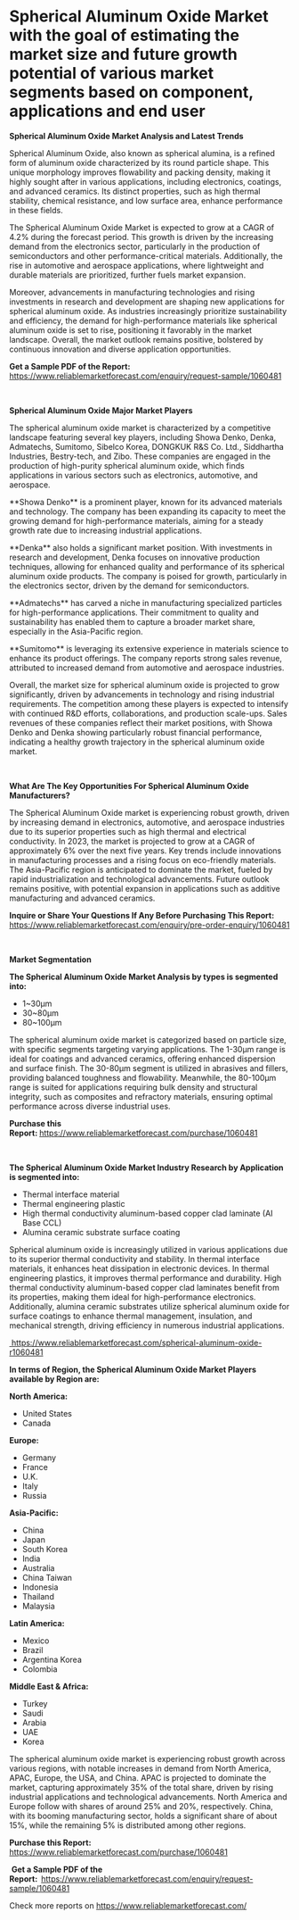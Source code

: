 <p><h1>Spherical Aluminum Oxide Market with the goal of estimating the market size and future growth potential of various market segments based on component, applications and end user</h1></p><p><strong>Spherical Aluminum Oxide Market Analysis and Latest Trends</strong></p>
<p><p>Spherical Aluminum Oxide, also known as spherical alumina, is a refined form of aluminum oxide characterized by its round particle shape. This unique morphology improves flowability and packing density, making it highly sought after in various applications, including electronics, coatings, and advanced ceramics. Its distinct properties, such as high thermal stability, chemical resistance, and low surface area, enhance performance in these fields.</p><p>The Spherical Aluminum Oxide Market is expected to grow at a CAGR of 4.2% during the forecast period. This growth is driven by the increasing demand from the electronics sector, particularly in the production of semiconductors and other performance-critical materials. Additionally, the rise in automotive and aerospace applications, where lightweight and durable materials are prioritized, further fuels market expansion. </p><p>Moreover, advancements in manufacturing technologies and rising investments in research and development are shaping new applications for spherical aluminum oxide. As industries increasingly prioritize sustainability and efficiency, the demand for high-performance materials like spherical aluminum oxide is set to rise, positioning it favorably in the market landscape. Overall, the market outlook remains positive, bolstered by continuous innovation and diverse application opportunities.</p></p>
<p><strong>Get a Sample PDF of the Report:&nbsp;</strong> <a href="https://www.reliablemarketforecast.com/enquiry/request-sample/1060481?utm_campaign=3171&utm_medium=2&utm_source=Github&utm_content=ia&utm_term=22032025&utm_id=spherical-aluminum-oxide">https://www.reliablemarketforecast.com/enquiry/request-sample/1060481</a></p>
<p>&nbsp;</p>
<p><strong>Spherical Aluminum Oxide Major Market Players</strong></p>
<p><p>The spherical aluminum oxide market is characterized by a competitive landscape featuring several key players, including Showa Denko, Denka, Admatechs, Sumitomo, Sibelco Korea, DONGKUK R&S Co. Ltd., Siddhartha Industries, Bestry-tech, and Zibo. These companies are engaged in the production of high-purity spherical aluminum oxide, which finds applications in various sectors such as electronics, automotive, and aerospace.</p><p>**Showa Denko** is a prominent player, known for its advanced materials and technology. The company has been expanding its capacity to meet the growing demand for high-performance materials, aiming for a steady growth rate due to increasing industrial applications. </p><p>**Denka** also holds a significant market position. With investments in research and development, Denka focuses on innovative production techniques, allowing for enhanced quality and performance of its spherical aluminum oxide products. The company is poised for growth, particularly in the electronics sector, driven by the demand for semiconductors.</p><p>**Admatechs** has carved a niche in manufacturing specialized particles for high-performance applications. Their commitment to quality and sustainability has enabled them to capture a broader market share, especially in the Asia-Pacific region.</p><p>**Sumitomo** is leveraging its extensive experience in materials science to enhance its product offerings. The company reports strong sales revenue, attributed to increased demand from automotive and aerospace industries.</p><p>Overall, the market size for spherical aluminum oxide is projected to grow significantly, driven by advancements in technology and rising industrial requirements. The competition among these players is expected to intensify with continued R&D efforts, collaborations, and production scale-ups. Sales revenues of these companies reflect their market positions, with Showa Denko and Denka showing particularly robust financial performance, indicating a healthy growth trajectory in the spherical aluminum oxide market.</p></p>
<p>&nbsp;</p>
<p><strong>What Are The Key Opportunities For Spherical Aluminum Oxide Manufacturers?</strong></p>
<p><p>The Spherical Aluminum Oxide market is experiencing robust growth, driven by increasing demand in electronics, automotive, and aerospace industries due to its superior properties such as high thermal and electrical conductivity. In 2023, the market is projected to grow at a CAGR of approximately 6% over the next five years. Key trends include innovations in manufacturing processes and a rising focus on eco-friendly materials. The Asia-Pacific region is anticipated to dominate the market, fueled by rapid industrialization and technological advancements. Future outlook remains positive, with potential expansion in applications such as additive manufacturing and advanced ceramics.</p></p>
<p><strong>Inquire or Share Your Questions If Any Before Purchasing This Report:</strong> <a href="https://www.reliablemarketforecast.com/enquiry/pre-order-enquiry/1060481?utm_campaign=3171&utm_medium=2&utm_source=Github&utm_content=ia&utm_term=22032025&utm_id=spherical-aluminum-oxide">https://www.reliablemarketforecast.com/enquiry/pre-order-enquiry/1060481</a></p>
<p>&nbsp;</p>
<p><strong>Market Segmentation</strong></p>
<p><strong>The Spherical Aluminum Oxide Market Analysis by types is segmented into:</strong></p>
<p><ul><li>1~30μm</li><li>30~80μm</li><li>80~100μm</li></ul></p>
<p><p>The spherical aluminum oxide market is categorized based on particle size, with specific segments targeting varying applications. The 1-30μm range is ideal for coatings and advanced ceramics, offering enhanced dispersion and surface finish. The 30-80μm segment is utilized in abrasives and fillers, providing balanced toughness and flowability. Meanwhile, the 80-100μm range is suited for applications requiring bulk density and structural integrity, such as composites and refractory materials, ensuring optimal performance across diverse industrial uses.</p></p>
<p><strong>Purchase this Report:&nbsp;</strong><a href="https://www.reliablemarketforecast.com/purchase/1060481?utm_campaign=3171&utm_medium=2&utm_source=Github&utm_content=ia&utm_term=22032025&utm_id=spherical-aluminum-oxide">https://www.reliablemarketforecast.com/purchase/1060481</a></p>
<p>&nbsp;</p>
<p><strong>The Spherical Aluminum Oxide Market Industry Research by Application is segmented into:</strong></p>
<p><ul><li>Thermal interface material</li><li>Thermal engineering plastic</li><li>High thermal conductivity aluminum-based copper clad laminate (AI Base CCL)</li><li>Alumina ceramic substrate surface coating</li></ul></p>
<p><p>Spherical aluminum oxide is increasingly utilized in various applications due to its superior thermal conductivity and stability. In thermal interface materials, it enhances heat dissipation in electronic devices. In thermal engineering plastics, it improves thermal performance and durability. High thermal conductivity aluminum-based copper clad laminates benefit from its properties, making them ideal for high-performance electronics. Additionally, alumina ceramic substrates utilize spherical aluminum oxide for surface coatings to enhance thermal management, insulation, and mechanical strength, driving efficiency in numerous industrial applications.</p></p>
<p><a href="https://www.reliablemarketforecast.com/spherical-aluminum-oxide-r1060481?utm_campaign=3171&utm_medium=2&utm_source=Github&utm_content=ia&utm_term=22032025&utm_id=spherical-aluminum-oxide">&nbsp;https://www.reliablemarketforecast.com/spherical-aluminum-oxide-r1060481</a></p>
<p><strong>In terms of Region, the Spherical Aluminum Oxide Market Players available by Region are:</strong></p>
<p>
    <p> <strong> North America: </strong>
        <ul>
            <li>United States</li>
            <li>Canada</li>
        </ul>
        </p> 
    <p> <strong> Europe: </strong>
        <ul>
            <li>Germany</li>
            <li>France</li>
            <li>U.K.</li>
            <li>Italy</li>
            <li>Russia</li>
        </ul>
        </p> 
    <p> <strong> Asia-Pacific: </strong>
        <ul>
            <li>China</li>
            <li>Japan</li>
            <li>South Korea</li>
            <li>India</li>
            <li>Australia</li>
            <li>China Taiwan</li>
            <li>Indonesia</li>
            <li>Thailand</li>
            <li>Malaysia</li>
        </ul>
        </p> 
    <p> <strong> Latin America: </strong>
        <ul>
            <li>Mexico</li>
            <li>Brazil</li>
            <li>Argentina Korea</li>
            <li>Colombia</li>
        </ul>
        </p> 
    <p> <strong> Middle East & Africa: </strong>
        <ul>
            <li>Turkey</li>
            <li>Saudi</li>
            <li>Arabia</li>
            <li>UAE</li>
            <li>Korea</li>
        </ul>
    </p>
    </p>
<p><p>The spherical aluminum oxide market is experiencing robust growth across various regions, with notable increases in demand from North America, APAC, Europe, the USA, and China. APAC is projected to dominate the market, capturing approximately 35% of the total share, driven by rising industrial applications and technological advancements. North America and Europe follow with shares of around 25% and 20%, respectively. China, with its booming manufacturing sector, holds a significant share of about 15%, while the remaining 5% is distributed among other regions.</p></p>
<p><strong>Purchase this Report: </strong><a href="https://www.reliablemarketforecast.com/purchase/1060481?utm_campaign=3171&utm_medium=2&utm_source=Github&utm_content=ia&utm_term=22032025&utm_id=spherical-aluminum-oxide">https://www.reliablemarketforecast.com/purchase/1060481</a></p>
<p>&nbsp;<strong>Get a Sample PDF of the Report:&nbsp;&nbsp;</strong><a href="https://www.reliablemarketforecast.com/enquiry/request-sample/1060481?utm_campaign=3171&utm_medium=2&utm_source=Github&utm_content=ia&utm_term=22032025&utm_id=spherical-aluminum-oxide">https://www.reliablemarketforecast.com/enquiry/request-sample/1060481</a></p>
<p><strong></strong></p>
<p>Check more reports on <a href="https://www.reliablemarketforecast.com/?utm_campaign=3171&utm_medium=2&utm_source=Github&utm_content=ia&utm_term=22032025&utm_id=spherical-aluminum-oxide">https://www.reliablemarketforecast.com/</a></p>